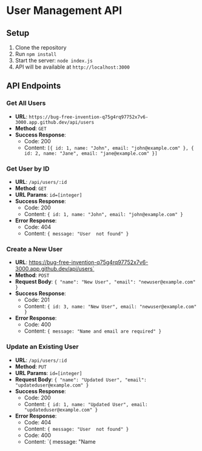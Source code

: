 # User Management API

## Setup
1. Clone the repository
2. Run `npm install`
3. Start the server: `node index.js`
4. API will be available at `http://localhost:3000`

## API Endpoints

### Get All Users
- **URL**: `https://bug-free-invention-q75g4rq97752x7v6-3000.app.github.dev/api/users`
- **Method**: `GET`
- **Success Response**: 
  - Code: 200
  - Content: `[{ id: 1, name: "John", email: "john@example.com" }, { id: 2, name: "Jane", email: "jane@example.com" }]`
  
### Get User by ID
- **URL**: `/api/users/:id`
- **Method**: `GET`
- **URL Params**: `id=[integer]`
- **Success Response**: 
  - Code: 200
  - Content: `{ id: 1, name: "John", email: "john@example.com" }`
- **Error Response**:
  - Code: 404
  - Content: `{ message: "User  not found" }`

### Create a New User
- **URL**: https://bug-free-invention-q75g4rq97752x7v6-3000.app.github.dev/api/users`
- **Method**: `POST`
- **Request Body**: `{ "name": "New User", "email": "newuser@example.com" }`
- **Success Response**: 
  - Code: 201
  - Content: `{ id: 3, name: "New User", email: "newuser@example.com" }`
- **Error Response**:
  - Code: 400
  - Content: `{ message: "Name and email are required" }`

### Update an Existing User
- **URL**: `/api/users/:id`
- **Method**: `PUT`
- **URL Params**: `id=[integer]`
- **Request Body**: `{ "name": "Updated User", "email": "updateduser@example.com" }`
- **Success Response**: 
  - Code: 200
  - Content: `{ id: 1, name: "Updated User", email: "updateduser@example.com" }`
- **Error Response**:
  - Code: 404
  - Content: `{ message: "User  not found" }`
  - Code: 400
  - Content: `{ message: "Name